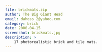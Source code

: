 ```yaml
---
file: brickmats.zip
author: The Big Giant Head
email: dahoss_2@yahoo.com
category: brick
date: 2000-04-15
screenshot: brickmats.jpg
description: >
    17 photorealistic brick and tile mats.
---
```

